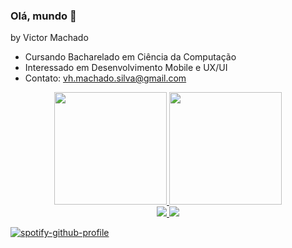 ### Olá, mundo 👋
by Victor Machado

- Cursando Bacharelado em Ciência da Computação
- Interessado em Desenvolvimento Mobile e UX/UI
- Contato: vh.machado.silva@gmail.com

<div align="center">
  <a href="https://github.com/vh-machado">
  <img height="180em" src="https://github-readme-stats.vercel.app/api?username=vh-machado&show_icons=true&theme=gruvbox&include_all_commits=true&count_private=true"/>
  <img height="180em" src="https://github-readme-stats.vercel.app/api/top-langs/?username=vh-machado&layout=compact&langs_count=16&theme=gruvbox"/>
</div>

<div align="center">
  <img src="https://spotify-github-profile.vercel.app/api/view?uid=bannf0500b9kwq9xv8mrl3jbj&cover_image=true&theme=default&bar_color_cover=false"/>
  <img src="https://spotify-recently-played-readme.vercel.app/api?user=bannf0500b9kwq9xv8mrl3jbj&width=400&count=7"/>
</div>
  
[![spotify-github-profile](https://spotify-github-profile.vercel.app/api/view?uid=bannf0500b9kwq9xv8mrl3jbj&cover_image=true&theme=default&bar_color_cover=false)](https://spotify-github-profile.vercel.app/api/view?uid=bannf0500b9kwq9xv8mrl3jbj&redirect=true)

<!--
<div align="center">
<table>

<tr>
<td>

[![spotify-github-profile](https://spotify-github-profile.vercel.app/api/view?uid=bannf0500b9kwq9xv8mrl3jbj&cover_image=true&theme=default&bar_color_cover=false)](https://spotify-github-profile.vercel.app/api/view?uid=bannf0500b9kwq9xv8mrl3jbj&redirect=true)

</td>
<td>

![Spotify Recent Played](https://spotify-recently-played-readme.vercel.app/api?user=bannf0500b9kwq9xv8mrl3jbj&width=400&count=7)

</td>
</tr>
</table>
</div>
  
<div>
  <a href="https://beacons.ai/vh-machado">
  <img height="180em" src="https://github-readme-stats.vercel.app/api?username=vh-machado&show_icons=true&theme=gruvbox&include_all_commits=true&count_private=true"/>
  <img height="180em" src="https://github-readme-stats.vercel.app/api/top-langs/?username=vh-machado&layout=compact&langs_count=16&theme=gruvbox"/>
</div>
  
[![spotify-github-profile](https://spotify-github-profile.vercel.app/api/view?uid=bannf0500b9kwq9xv8mrl3jbj&cover_image=true&theme=novatorem&bar_color_cover=false)](https://spotify-github-profile.vercel.app/api/view?uid=bannf0500b9kwq9xv8mrl3jbj&redirect=true)
-->

  
<!--
**vh-machado/vh-machado** is a ✨ _special_ ✨ repository because its `README.md` (this file) appears on your GitHub profile.

Here are some ideas to get you started:

- 🔭 I’m currently working on ...
- 🌱 I’m currently learning ...
- 👯 I’m looking to collaborate on ...
- 🤔 I’m looking for help with ...
- 💬 Ask me about ...
- 📫 How to reach me: ...
- 😄 Pronouns: ...
- ⚡ Fun fact: ...
-->
